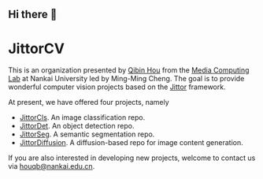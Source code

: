 ## Hi there 👋

<!--

**Here are some ideas to get you started:**

🙋‍♀️ A short introduction - what is your organization all about?
🌈 Contribution guidelines - how can the community get involved?
👩‍💻 Useful resources - where can the community find your docs? Is there anything else the community should know?
🍿 Fun facts - what does your team eat for breakfast?
🧙 Remember, you can do mighty things with the power of [Markdown](https://docs.github.com/github/writing-on-github/getting-started-with-writing-and-formatting-on-github/basic-writing-and-formatting-syntax)
-->


# JittorCV

This is an organization presented by [Qibin Hou](https://houqb.github.io/) from the [Media Computing Lab](https://mmcheng.net/) at Nankai University led by Ming-Ming Cheng. The goal is to provide wonderful computer vision projects based on the [Jittor](https://cg.cs.tsinghua.edu.cn/jittor/) framework.

At present, we have offered four projects, namely

- [JittorCls](https://github.com/JittorCV/jittorcls). An image classification repo.
- [JittorDet](https://github.com/JittorCV/jittordet). An object detection repo.
- [JittorSeg](https://github.com/JittorCV/jittorseg). A semantic segmentation repo.
- [JittorDiffusion](https://github.com/JittorCV/jittordiffusion). A diffusion-based repo for image content generation.

If you are also interested in developing new projects, welcome to contact us via houqb@nankai.edu.cn.

